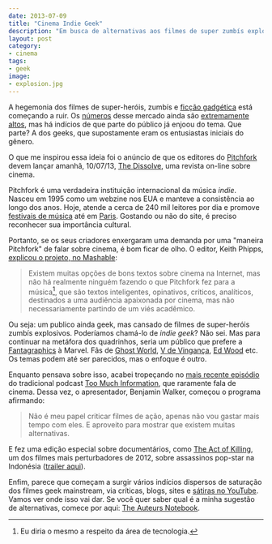 ```yaml
---
date: 2013-07-09
title: "Cinema Indie Geek"
description: "Em busca de alternativas aos filmes de super zumbís explosivos do futuro"
layout: post
category: 
- cinema
tags:
- geek
image:
- explosion.jpg
---
```


A hegemonia dos filmes de super-heróis, zumbís e [ficção gadgética](http://caosordenado.com/gadget-fiction/) está começando a ruir. Os [números](http://www.boxofficemojo.com/genres/chart/?id=superhero.htm) desse mercado ainda são [extremamente altos](https://en.wikipedia.org/wiki/List_of_American_superhero_films), mas há indícios de que parte do público já enjoou do tema. Que parte? A dos geeks, que supostamente eram os entusiastas iniciais do gênero.

O que me inspirou essa ideia foi o anúncio de que os editores do [Pitchfork](http://pitchfork.com/) devem lançar amanhã, 10/07/13, [The Dissolve](http://thedissolve.com/), uma revista on-line sobre cinema.

Pitchfork é uma verdadeira instituição internacional da música *indie*. Nasceu em 1995 como um webzine nos EUA e manteve a consistência ao longo dos anos. Hoje, atende a cerca de 240 mil leitores por dia e promove [festivais de música](http://pitchforkmusicfestival.com/) até em [Paris](http://pitchforkmusicfestival.fr/). Gostando ou não do site, é preciso reconhecer sua importância cultural.

Portanto, se os seus criadores enxergaram uma demanda por uma "maneira Pitchfork" de falar sobre cinema, é bom ficar de olho. O editor, Keith Phipps, [explicou o projeto, no Mashable](http://mashable.com/2013/07/08/pitchfork-the-dissolve-launch/):

>Existem muitas opções de bons textos sobre cinema na Internet, mas não há realmente ninguém fazendo o que Pitchfork fez para a música[^1], que são textos inteligentes, opinativos, críticos, analíticos, destinados a uma audiência apaixonada por cinema, mas não necessariamente partindo de um viés acadêmico.

Ou seja: um publico ainda geek, mas cansado de filmes de super-heróis zumbís explosivos. Poderíamos chamá-lo de *indie geek*? Não sei. Mas para continuar na metáfora dos quadrinhos, seria um público que prefere a [Fantagraphics](http://www.fantagraphics.com/) à Marvel. Fãs de [Ghost World](http://goo.gl/wyoiu), [V de Vingança](http://goo.gl/mlUyq), [Ed Wood](http://goo.gl/LorMs) etc. Os temas podem até ser parecidos, mas o enfoque é outro.

Enquanto pensava sobre isso, acabei tropeçando no [mais recente episódio](http://wfmu.org/playlists/shows/51411) do tradicional podcast [Too Much Information](http://wfmu.org/playlists/TI), que raramente fala de cinema. Dessa vez, o apresentador, Benjamin Walker, começou o programa afirmando:

>Não é meu papel criticar filmes de ação, apenas não vou gastar mais tempo com eles. E aproveito para mostrar que existem muitas alternativas.

E fez uma edição especial sobre documentários, como [The Act of Killing](http://theactofkilling.com/), um dos filmes mais perturbadores de 2012, sobre assassinos pop-star na Indonésia ([trailer aqui](https://www.youtube.com/watch?v=tQhIRBxbchU)).

Enfim, parece que começam a surgir vários indícios dispersos de saturação dos filmes geek mainstream, via críticas, blogs, sites e [sátiras no YouTube](https://www.youtube.com/results?search_query=Yoni+Time&oq=Yoni+Time&gs_l=youtube.3..0.34875.34875.0.35086.1.1.0.0.0.0.200.200.2-1.1.0...0.0...1ac.2.11.youtube.wQe4F3-ifZU). Vamos ver onde isso vai dar. Se você quer saber qual é a minha sugestão de alternativas, comece por aqui: [The Auteurs Notebook](http://mubi.com/notebook/posts).

[^1]: Eu diria o mesmo a respeito da área de tecnologia.